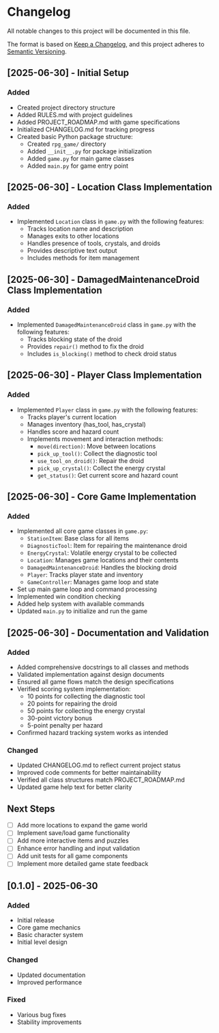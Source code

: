 # Changelog

All notable changes to this project will be documented in this file.

The format is based on [Keep a Changelog](https://keepachangelog.com/en/1.0.0/),
and this project adheres to [Semantic Versioning](https://semver.org/spec/v2.0.0.html).

## [2025-06-30] - Initial Setup
### Added
- Created project directory structure
- Added RULES.md with project guidelines
- Added PROJECT_ROADMAP.md with game specifications
- Initialized CHANGELOG.md for tracking progress
- Created basic Python package structure:
  - Created `rpg_game/` directory
  - Added `__init__.py` for package initialization
  - Added `game.py` for main game classes
  - Added `main.py` for game entry point

## [2025-06-30] - Location Class Implementation
### Added
- Implemented `Location` class in `game.py` with the following features:
  - Tracks location name and description
  - Manages exits to other locations
  - Handles presence of tools, crystals, and droids
  - Provides descriptive text output
  - Includes methods for item management

## [2025-06-30] - DamagedMaintenanceDroid Class Implementation
### Added
- Implemented `DamagedMaintenanceDroid` class in `game.py` with the following features:
  - Tracks blocking state of the droid
  - Provides `repair()` method to fix the droid
  - Includes `is_blocking()` method to check droid status

## [2025-06-30] - Player Class Implementation
### Added
- Implemented `Player` class in `game.py` with the following features:
  - Tracks player's current location
  - Manages inventory (has_tool, has_crystal)
  - Handles score and hazard count
  - Implements movement and interaction methods:
    - `move(direction)`: Move between locations
    - `pick_up_tool()`: Collect the diagnostic tool
    - `use_tool_on_droid()`: Repair the droid
    - `pick_up_crystal()`: Collect the energy crystal
    - `get_status()`: Get current score and hazard count

## [2025-06-30] - Core Game Implementation
### Added
- Implemented all core game classes in `game.py`:
  - `StationItem`: Base class for all items
  - `DiagnosticTool`: Item for repairing the maintenance droid
  - `EnergyCrystal`: Volatile energy crystal to be collected
  - `Location`: Manages game locations and their contents
  - `DamagedMaintenanceDroid`: Handles the blocking droid
  - `Player`: Tracks player state and inventory
  - `GameController`: Manages game loop and state
- Set up main game loop and command processing
- Implemented win condition checking
- Added help system with available commands
- Updated `main.py` to initialize and run the game

## [2025-06-30] - Documentation and Validation
### Added
- Added comprehensive docstrings to all classes and methods
- Validated implementation against design documents
- Ensured all game flows match the design specifications
- Verified scoring system implementation:
  - 10 points for collecting the diagnostic tool
  - 20 points for repairing the droid
  - 50 points for collecting the energy crystal
  - 30-point victory bonus
  - 5-point penalty per hazard
- Confirmed hazard tracking system works as intended

### Changed
- Updated CHANGELOG.md to reflect current project status
- Improved code comments for better maintainability
- Verified all class structures match PROJECT_ROADMAP.md
- Updated game help text for better clarity

## Next Steps
- [ ] Add more locations to expand the game world
- [ ] Implement save/load game functionality
- [ ] Add more interactive items and puzzles
- [ ] Enhance error handling and input validation
- [ ] Add unit tests for all game components
- [ ] Implement more detailed game state feedback

## [0.1.0] - 2025-06-30
### Added
- Initial release
- Core game mechanics
- Basic character system
- Initial level design

### Changed
- Updated documentation
- Improved performance

### Fixed
- Various bug fixes
- Stability improvements
